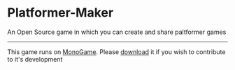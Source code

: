 # Platformer-Maker
An Open Source game in which you can create and share paltformer games

----------

This game runs on [MonoGame](http://www.monogame.net/). Please [download](http://www.monogame.net/downloads/) it if you wish to contribute to it's development
